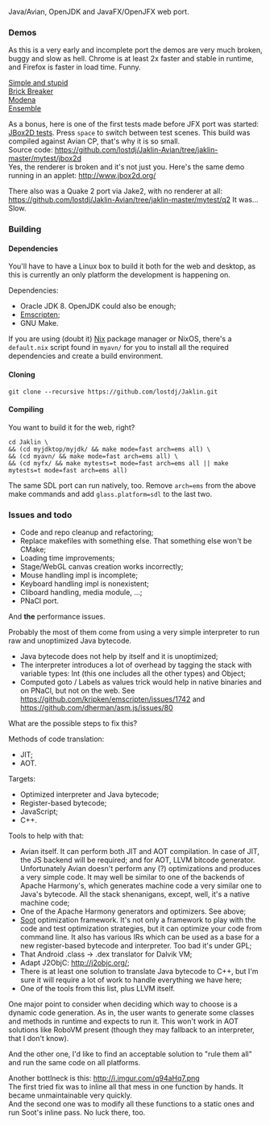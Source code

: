 Java/Avian, OpenJDK and JavaFX/OpenJFX web port.

### Demos

As this is a very early and incomplete port the demos are very much broken, buggy and slow as hell. Chrome is at least 2x faster and stable in runtime, and Firefox is faster in load time. Funny.

[Simple and stupid](http://jaklin-ghp.asd.im/test/stupid)  
[Brick Breaker](http://jaklin-ghp.asd.im/test/brickbreaker)  
[Modena](http://jaklin-ghp.asd.im/test/modena-uimosaic)  
[Ensemble](http://jaklin-ghp.asd.im/test/ensemble)  

As a bonus, here is one of the first tests made before JFX port was started: [JBox2D tests](http://jaklin-ghp.asd.im/test/jb2d). Press `space` to switch between test scenes. This build was compiled against Avian CP, that's why it is so small.  
Source code: https://github.com/lostdj/Jaklin-Avian/tree/jaklin-master/mytest/jbox2d  
Yes, the renderer is broken and it's not just you. Here's the same demo running in an applet: http://www.jbox2d.org/

There also was a Quake 2 port via Jake2, with no renderer at all: https://github.com/lostdj/Jaklin-Avian/tree/jaklin-master/mytest/q2 It was... Slow.

### Building

#### Dependencies
You'll have to have a Linux box to build it both for the web and desktop, as this is currently an only platform the development is happening on.

Dependencies: 
- Oracle JDK 8. OpenJDK could also be enough;
- [Emscripten](http://kripken.github.io/emscripten-site/);
- GNU Make.

If you are using (doubt it) [Nix](http://nixos.org/) package manager or NixOS, there's a `default.nix` script found in `myavn/` for you to install all the required dependencies and create a build environment.

#### Cloning

`git clone --recursive https://github.com/lostdj/Jaklin.git`

#### Compiling

You want to build it for the web, right?

```
cd Jaklin \
&& (cd myjdktop/myjdk/ && make mode=fast arch=ems all) \
&& (cd myavn/ && make mode=fast arch=ems all) \
&& (cd myfx/ && make mytests=t mode=fast arch=ems all || make mytests=t mode=fast arch=ems all)
```

The same SDL port can run natively, too. Remove `arch=ems` from the above make commands and add `glass.platform=sdl` to the last two.

### Issues and todo

- Code and repo cleanup and refactoring;
- Replace makefiles with something else. That something else won't be CMake;
- Loading time improvements;
- Stage/WebGL canvas creation works incorrectly;
- Mouse handling impl is incomplete;
- Keyboard handling impl is nonexistent;
- Cliboard handling, media module, ...;
- PNaCl port.

And **the** performance issues.

Probably the most of them come from using a very simple interpreter to run raw and unoptimized Java bytecode.
- Java bytecode does not help by itself and it is unoptimized;
- The interpreter introduces a lot of overhead by tagging the stack with variable types: Int (this one includes all the other types) and Object;
- Computed goto / Labels as values trick would help in native binaries and on PNaCl, but not on the web. See https://github.com/kripken/emscripten/issues/1742 and https://github.com/dherman/asm.js/issues/80

What are the possible steps to fix this?

Methods of code translation:
- JIT;
- AOT.

Targets:
- Optimized interpreter and Java bytecode;
- Register-based bytecode;
- JavaScript;
- C++.

Tools to help with that:
- Avian itself. It can perform both JIT and AOT compilation. In case of JIT, the JS backend will be required; and for AOT, LLVM bitcode generator. Unfortunately Avian doesn't perform any (?) optimizations and produces a very simple code. It may well be similar to one of the backends of Apache Harmony's, which generates machine code a very similar one to Java's bytecode. All the stack shenanigans, except, well, it's a native machine code;
- One of the Apache Harmony generators and optimizers. See above;
- [Soot](http://sable.github.io/soot/) optimization framework. It's not only a framework to play with the code and test optimization strategies, but it can optimize your code from command line. It also has various IRs which can be used as a base for a new register-based bytecode and interpreter. Too bad it's under GPL;
- That Android .class -> .dex translator for Dalvik VM;
- Adapt J2ObjC: http://j2objc.org/;
- There is at least one solution to translate Java bytecode to C++, but I'm sure it will require a lot of work to handle everything we have here;
- One of the tools from this list, plus LLVM itself.

One major point to consider when deciding which way to choose is a dynamic code generation. As in, the user wants to generate some classes and methods in runtime and expects to run it. This won't work in AOT solutions like RoboVM present (though they may fallback to an interpreter, that I don't know).

And the other one, I'd like to find an acceptable solution to "rule them all" and run the same code on all platforms.

Another bottlneck is this: http://i.imgur.com/q94aHq7.png  
The first tried fix was to inline all that mess in one function by hands. It became unmaintainable very quickly.  
And the second one was to modify all these functions to a static ones and run Soot's inline pass. No luck there, too.
